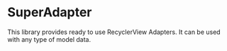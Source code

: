 
# SuperAdapter

This library provides ready to use RecyclerView Adapters.
It can be used with any type of model data. 

